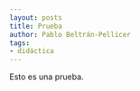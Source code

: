 ```yaml
--- 
layout: posts 
title: Prueba
author: Pablo Beltrán-Pellicer 
tags: 
- didáctica 
---
```


Esto es una prueba.
